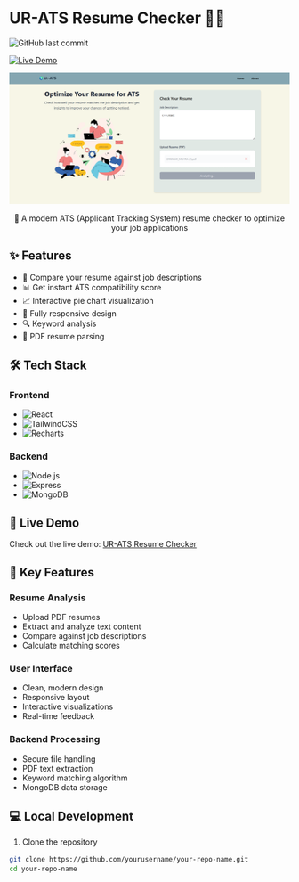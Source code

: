 # UR-ATS Resume Checker 📄✨

![GitHub last commit](https://img.shields.io/github/last-commit/RedC0der/UR-ATS)

[![Live Demo](https://img.shields.io/badge/demo-online-green.svg)](https://comforting-youtiao-3c29ef.netlify.app/)

<div align="center">
  <img src="1.png" alt="UR-ATS Screenshot" width="600px">
  
  🚀 A modern ATS (Applicant Tracking System) resume checker to optimize your job applications
</div>

## ✨ Features

- 📝 Compare your resume against job descriptions
- 📊 Get instant ATS compatibility score
- 📈 Interactive pie chart visualization
- 📱 Fully responsive design
- 🔍 Keyword analysis
- 💾 PDF resume parsing

## 🛠️ Tech Stack

### Frontend
- ![React](https://img.shields.io/badge/React-20232A?style=for-the-badge&logo=react&logoColor=61DAFB)
- ![TailwindCSS](https://img.shields.io/badge/Tailwind_CSS-38B2AC?style=for-the-badge&logo=tailwind-css&logoColor=white)
- ![Recharts](https://img.shields.io/badge/Recharts-22B5BF?style=for-the-badge&logo=chart.js&logoColor=white)

### Backend
- ![Node.js](https://img.shields.io/badge/Node.js-43853D?style=for-the-badge&logo=node.js&logoColor=white)
- ![Express](https://img.shields.io/badge/Express.js-404D59?style=for-the-badge)
- ![MongoDB](https://img.shields.io/badge/MongoDB-4EA94B?style=for-the-badge&logo=mongodb&logoColor=white)

## 🚀 Live Demo

Check out the live demo: [UR-ATS Resume Checker](https://comforting-youtiao-3c29ef.netlify.app/)

## 🌟 Key Features

### Resume Analysis
- Upload PDF resumes
- Extract and analyze text content
- Compare against job descriptions
- Calculate matching scores

### User Interface
- Clean, modern design
- Responsive layout
- Interactive visualizations
- Real-time feedback

### Backend Processing
- Secure file handling
- PDF text extraction
- Keyword matching algorithm
- MongoDB data storage

## 💻 Local Development

1. Clone the repository
```bash
git clone https://github.com/yourusername/your-repo-name.git
cd your-repo-name
